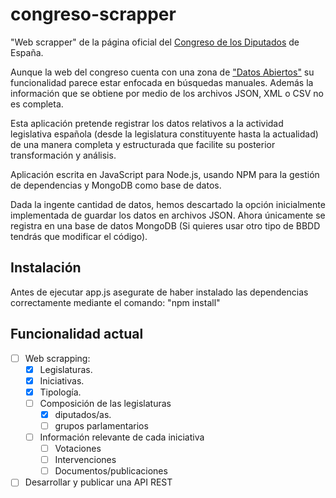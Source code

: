 # congreso-scrapper
"Web scrapper" de la página oficial del [Congreso de los Diputados](http://congreso.es) de España.

Aunque la web del congreso cuenta con una zona de ["Datos Abiertos"](https://www.congreso.es/es/datos-abiertos) su funcionalidad parece estar enfocada en búsquedas manuales. Además la información que se obtiene por medio de los archivos JSON, XML o CSV no es completa. 

Esta aplicación pretende registrar los datos relativos a la actividad legislativa española (desde la legislatura constituyente hasta la actualidad) de una manera completa y estructurada que facilite su posterior transformación y análisis.

Aplicación escrita en JavaScript para Node.js, usando NPM para la gestión de dependencias y MongoDB como base de datos.

Dada la ingente cantidad de datos, hemos descartado la opción inicialmente implementada de guardar los datos en archivos JSON. Ahora únicamente se registra en una base de datos MongoDB (Si quieres usar otro tipo de BBDD tendrás que modificar el código).

## Instalación
Antes de ejecutar app.js asegurate de haber instalado las dependencias correctamente mediante el comando:  "npm install"


## Funcionalidad actual
- [ ] Web scrapping:
    - [x] Legislaturas. 
    - [x] Iniciativas. 
    - [x] Tipología. 
    - [ ] Composición de las legislaturas
        - [x] diputados/as. 
        - [ ] grupos parlamentarios
    - [ ] Información relevante de cada iniciativa
        - [ ] Votaciones
        - [ ] Intervenciones
        - [ ] Documentos/publicaciones
- [ ] Desarrollar y publicar una API REST